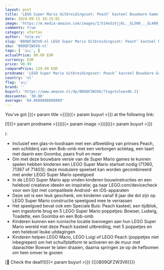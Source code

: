 ```yaml
---
layout: post
title: 'LEGO Super Mario Uitbreidingsset: Peach’ kasteel Bouwbare Game Speelgoed met Bowser  Ludwig  Toadette  Goomba en Bob-omb Personages Poppetjes  Cadeau voor Gamers  Jongens  Meisjes en Fans 71408'
date: 2024-09-11 18:15:01
image: 'https://m.media-amazon.com/images/I/514e5zVjjKL._SL500_._SL400_.jpg'
comments: true
category: ofertas
author: 'tole.es'
slug: 'B09QFZW3V6-nl LEGO Super Mario Uitbreidingsset: Peach’ kasteel Bouwbare...'
sku: 'B09QFZW3V6-nl'
tags: [ '🇳🇱', ]
actualPrice: 90.99 EUR
currency: EUR
price: 90.99
comparePrice: 129.99 EUR
prodname: 'LEGO Super Mario Uitbreidingsset: Peach’ kasteel Bouwbare Game Speelgoed met Bowser  Ludwig  Toadette  Goomba en Bob-omb Personages Poppetjes  Cadeau voor Gamers  Jongens  Meisjes en Fans 71408'
country: 'nl'
flag: '🇳🇱'
brand: ''
buyurl: 'https://www.amazon.nl/dp/B09QFZW3V6/?tag=tolees0b-21'
descuento: '30.00'
average: '84.8688888888889'
---
```


You've got [{{< param title >}}]({{< param buyurl >}}) at the following link:

[![{{< param prodname >}}]({{< param image >}})]({{< param buyurl >}})

ℹ️:

- Inclusief een glas-in-loodraam met een afbeelding van prinses Peach, een schilderij van een Bob-omb met een verborgen actietag, een taart met daarin een Goomba, paars fruit en meer
- Om met deze bouwbare versie van de Super Mario games te kunnen spelen hebben kinderen een LEGO Super Mario startset nodig (71360, 71387 of 71403); deze modulaire speelset kan worden gecombineerd met ander LEGO Super Mario speelgoed
- In de LEGO Super Mario app vinden kinderen bouwinstructies en een heleboel creatieve ideeën en inspiratie; ga naar LEGO.com/devicecheck voor een lijst met compatibele Android- en iOS-apparaten
- Deze set is een leuk geschenk, om kinderen vanaf 8 jaar die dol zijn op LEGO Super Mario constructie speelgoed mee te verrassen
- Het speelgoed bevat ook een Speciale Buis: Peach kasteel, een tijdblok, een ingestorte brug en 5 LEGO Super Mario poppetjes: Bowser, Ludwig, Toadette, een Goomba en een Bob-omb
- Kinderen kunnen een iconische locatie toevoegen aan hun LEGO Super Mario wereld met deze Peach kasteel uitbreiding, met 5 poppetjes en een heleboel leuke uitdagingen
- Kinderen helpen LEGO Mario, LEGO Luigi of LEGO Peach (poppetjes niet inbegrepen) om het schuifplatform te activeren en de muur met daarachter Bowser te laten draaien, daarna springen ze op de hefbomen om hem omver te gooien

[🛒 Check the deal!!]({{< param buyurl >}})
{{<world>}}B09QFZW3V6{{</world>}}
